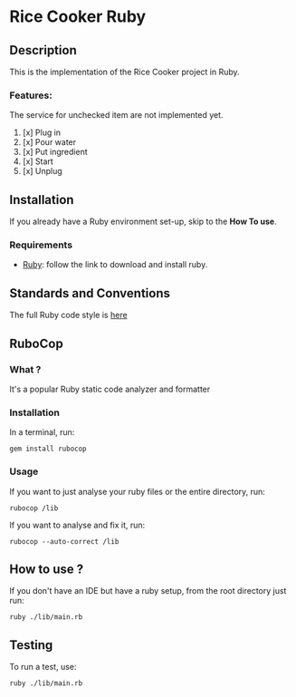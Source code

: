 # Rice Cooker Ruby

## Description
This is the implementation of the Rice Cooker project in Ruby.
### Features:
The service for unchecked item are not implemented yet.
1. [x] Plug in
2. [x] Pour water
3. [x] Put ingredient
4. [x] Start
5. [x] Unplug

## Installation
If you already have a Ruby environment set-up, skip to the **How To use**.
### Requirements
* [Ruby](https://rubyinstaller.org/): follow the link to download and install ruby.

## Standards and Conventions
The full Ruby code style is [here](https://rubystyle.guide/)

## RuboCop
### What ?
It's a popular Ruby static code analyzer and formatter
### Installation
In a terminal, run:
```
gem install rubocop
```
### Usage
If you want to just analyse your ruby files or the entire directory, run:
```
rubocop /lib
```
If you want to analyse and fix it, run:
```
rubocop --auto-correct /lib
```

## How to use ?
If you don't have an IDE but have a ruby setup, from the root directory just run:
```
ruby ./lib/main.rb
```

## Testing
To run a test, use:
```
ruby ./lib/main.rb
```